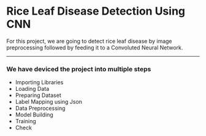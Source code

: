 # Rice Leaf Disease Detection Using CNN 

For this project,  we are going to detect rice leaf disease by image preprocessing followed by feeding it to a Convoluted Neural Network.


---


### We have deviced the project into multiple steps


*   Importing Libraries
*   Loading Data
*   Preparing Dataset
*   Label Mapping using Json
*   Data Preprocessing
*   Model Building
*   Training
*   Check
